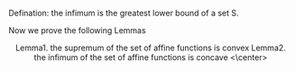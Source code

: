 

Defination: the infimum is the greatest lower bound of a set S.


Now we prove the following Lemmas

<center>
Lemma1. the supremum of the set of affine functions is convex
Lemma2. the infimum of the set of affine functions is concave
<\center>
